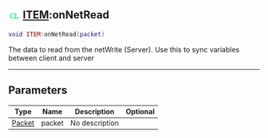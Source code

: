 ## <img src="../../.gitbook/assets/client.png" width="24" height=24 /> [ITEM](https://iaswiki.rawr.dev/readme/item):onNetRead

```lua
void ITEM:onNetRead(packet)
```

The data to read from the netWrite (Server). Use this to sync variables between client and server

------
## Parameters

| Type   | Name | Description | Optional |
| ------ | ---- | ----------- | -------: |
| [Packet](https://iaswiki.rawr.dev/readme/packet) | packet | No description |  |

